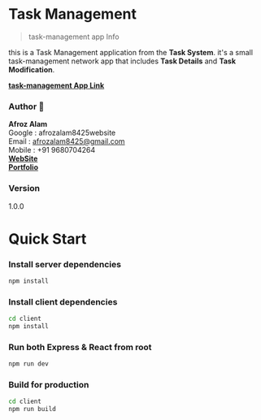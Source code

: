 # Task Management

> task-management app Info

this is a Task Management application from the **Task System**. it's a small task-management network app that includes **Task Details** and **Task Modification**.

[**task-management App Link**](https://afrozalam8425task-management.onrender.com)

### Author 🚀

**Afroz Alam**  
Google : afrozalam8425website  
Email : afrozalam8425@gmail.com  
Mobile : +91 9680704264  
[**WebSite**](https://afrozalam8425website.netlify.app)  
[**Portfolio**](https://afroz786.netlify.app)

### Version

1.0.0

# Quick Start

### Install server dependencies

```bash
npm install
```

### Install client dependencies

```bash
cd client
npm install
```

### Run both Express & React from root

```bash
npm run dev
```

### Build for production

```bash
cd client
npm run build
```
